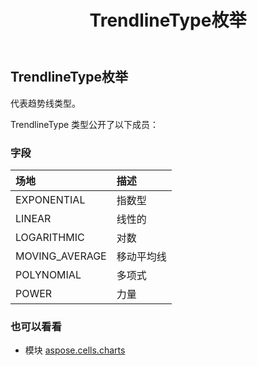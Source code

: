 ﻿---
title: TrendlineType枚举
second_title: Aspose.Cells for Python via .NET API 参考文献
description:
type: docs
weight: 670
url: /zh/python-net/aspose.cells.charts/trendlinetype/
is_root: false
---
## TrendlineType枚举
代表趋势线类型。



TrendlineType 类型公开了以下成员：

### 字段
|场地|描述|
| :- | :- |
| EXPONENTIAL |指数型|
| LINEAR |线性的|
| LOGARITHMIC |对数|
| MOVING_AVERAGE |移动平均线|
| POLYNOMIAL |多项式|
| POWER |力量|



### 也可以看看
* 模块 [aspose.cells.charts](..)
